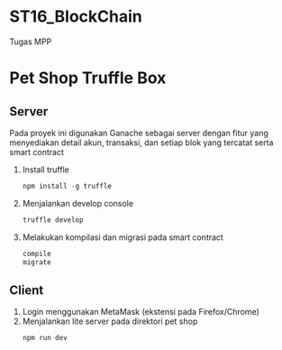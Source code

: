 # ST16_BlockChain
Tugas MPP
# Pet Shop Truffle Box

## Server
Pada proyek ini digunakan Ganache sebagai server dengan fitur yang menyediakan detail akun, transaksi, dan setiap blok yang tercatat serta smart contract
1. Install truffle
    ```javascript
    npm install -g truffle
    ```
2. Menjalankan develop console
    ```javascript
    truffle develop
    ```

3. Melakukan kompilasi dan migrasi pada smart contract
    ```javascript
    compile
    migrate
    ```

## Client
1. Login menggunakan MetaMask (ekstensi pada Firefox/Chrome)
2. Menjalankan lite server pada direktori pet shop
    ```javascript
    npm run dev
    ```

